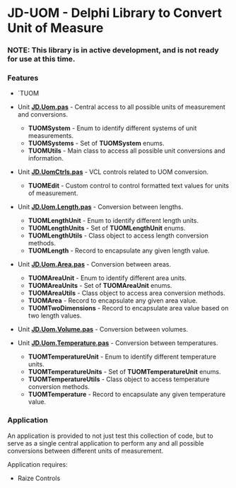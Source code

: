 # JD-UOM - Delphi Library to Convert Unit of Measure

### NOTE: This library is in active development, and is not ready for use at this time.

### Features
- `TUOM


- Unit [**JD.Uom.pas**](https://github.com/djjd47130/JD-UOM/blob/main/Docs/JD.UOMUtils.md) - Central access to all possible units of measurement and conversions.
  - **TUOMSystem** - Enum to identify different systems of unit measurements.
  - **TUOMSystems** - Set of **TUOMSystem** enums.
  - **TUOMUtils** - Main class to access all possible unit conversions and information.

- Unit [**JD.UomCtrls.pas**](https://github.com/djjd47130/JD-UOM/blob/main/Docs/JD.UOMCtrls.md) - VCL controls related to UOM conversion.
  - **TUOMEdit** - Custom control to control formatted text values for units of measurement.
- Unit [**JD.Uom.Length.pas**](https://github.com/djjd47130/JD-UOM/blob/main/Docs/JD.UOM.Length.md) - Conversion between lengths.
  - **TUOMLengthUnit** - Enum to identify different length units.
  - **TUOMLengthUnits** - Set of **TUOMLengthUnit** enums.
  - **TUOMLengthUtils** - Class object to access length conversion methods.
  - **TUOMLength** - Record to encapsulate any given length value.
- Unit [**JD.Uom.Area.pas**](https://github.com/djjd47130/JD-UOM/blob/main/Docs/JD.UOM.Area.md) - Conversion between areas.
  - **TUOMAreaUnit** - Enum to identify different area units.
  - **TUOMAreaUnits** - Set of **TUOMAreaUnit** enums.
  - **TUOMAreaUtils** - Class object to access area conversion methods.
  - **TUOMArea** - Record to encapsulate any given area value.
  - **TUOMTwoDimensions** - Record to encapsulate area value based on two length values.
- Unit [**JD.Uom.Volume.pas**](JD.Uom.Volume.pas) - Conversion between volumes.
- Unit [**JD.Uom.Temperature.pas**](JD.Uom.Temperature.pas) - Conversion between temperatures.
  - **TUOMTemperatureUnit** - Enum to identify different temperature units.
  - **TUOMTemperatureUnits** - Set of **TUOMTemperatureUnit** enums.
  - **TUOMTemperatureUtils** - Class object to access temperature conversion methods.
  - **TUOMTemperature** - Record to encapsulate any given temperature value.

### Application

An application is provided to not just test this collection of code, but to serve as a single central application to perform any and all possible conversions between different units of measurement.

Application requires:
- Raize Controls
